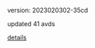 version: 2023020302-35cd

updated 41 avds

[details](https://github.com/0x74f917491bfa7ebfa379/ali_avd_db/blob/master/change_log/2023/02/03/02/35cd.txt)
